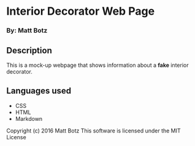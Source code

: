 # Interior Decorator Web Page

### By: Matt Botz

## Description
This is a mock-up webpage that shows information about a **fake** interior decorator.

## Languages used

* CSS
* HTML
* Markdown

Copyright (c) 2016 Matt Botz
This software is licensed under the MIT License
